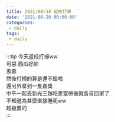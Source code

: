 ```yaml
---
title: 2021/08/18 返校打掃
date: '2021-08-20 00:00:00'
categories:
 - daily
tags:
 - daily
---
```



:::tip
今天返校打掃ww  
可惡 西瓜好帥  
羨慕  
然後打掃的算是還不錯啦  
還另外拿到一隻嘉獎  
中午一起去新光三越吃麥當勞後就各自回家了  
不知道為甚麼直接睡死ww  
超級累的  
:::